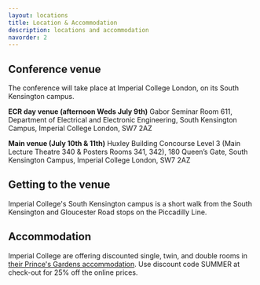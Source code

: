 ```yaml
---
layout: locations
title: Location & Accommodation
description: locations and accommodation
navorder: 2
---
```


## Conference venue

The conference will take place at Imperial College London, on its South Kensington campus. 

**ECR day venue (afternoon Weds July 9th)** Gabor Seminar Room 611, Department of Electrical and Electronic Engineering, South Kensington Campus, Imperial College London, SW7 2AZ

**Main venue (July 10th & 11th)** Huxley Building Concourse Level 3 (Main Lecture Theatre 340 & Posters Rooms 341, 342), 180 Queen’s Gate, South Kensington Campus, Imperial College London, SW7 2AZ


## Getting to the venue
Imperial College's South Kensington campus is a short walk from the South Kensington and Gloucester Road stops on the Piccadilly Line.


## Accommodation
Imperial College are offering discounted single, twin, and double rooms in [their Prince's Gardens accommodation](https://www.imperial.ac.uk/visit/summer-accommodation/). Use discount code SUMMER at check-out for 25% off the online prices.  

